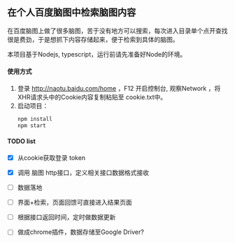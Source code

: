 ## 在个人百度脑图中检索脑图内容
在百度脑图上做了很多脑图，苦于没有地方可以搜索，每次进入目录单个点开查找很是费劲，于是想抓下内容存储起来，便于检索到具体的脑图。

本项目基于Nodejs, typescript，运行前请先准备好Node的环境。

#### 使用方式
1. 登录 http://naotu.baidu.com/home ，F12 开启控制台, 观察Network ，将XHR请求头中的Cookie内容复制粘贴至 cookie.txt中。
2. 启动项目：
    ```bash
    npm install
    npm start
    ```

#### TODO list

- [x] 从cookie获取登录 token
- [x] 调用 脑图 http接口，定义相关接口数据格式接收
- [ ] 数据落地
- [ ] 界面+检索，页面回馈可直接进入结果页面
- [ ] 根据接口返回时间，定时做数据更新
- [ ] 做成chrome插件，数据存储至Google Driver?

